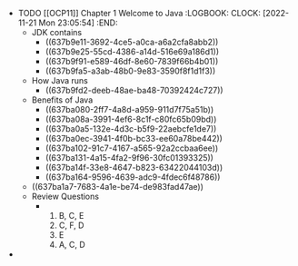 - TODO [[OCP11]] Chapter 1 Welcome to Java
  :LOGBOOK:
  CLOCK: [2022-11-21 Mon 23:05:54]
  :END:
	- JDK contains
		- ((637b9e11-3692-4ce5-a0ca-a6a2cfa8abb2))
		- ((637b9e25-55cd-4386-a14d-516e69a186d1))
		- ((637b9f91-e589-46df-8e60-7839f66b4b01))
		- ((637b9fa5-a3ab-48b0-9e83-3590f8f1d1f3))
	- How Java runs
		- ((637b9fd2-deeb-48ae-ba48-70392424c727))
	- Benefits of Java
		- ((637ba080-2ff7-4a8d-a959-911d7f75a51b))
		- ((637ba08a-3991-4ef6-8c1f-c80fc65b09bd))
		- ((637ba0a5-132e-4d3c-b5f9-22aebcfe1de7))
		- ((637ba0ec-3941-4f0b-bc33-ee60a78be442))
		- ((637ba102-91c7-4167-a565-92a2ccbaa6ee))
		- ((637ba131-4a15-4fa2-9f96-30fc01393325))
		- ((637ba14f-33e8-4647-b823-63422044103d))
		- ((637ba164-9596-4639-adc9-4fdec6f48786))
	- ((637ba1a7-7683-4a1e-be74-de983fad47ae))
	- Review Questions
		- 1. B, C, E
		  2. C, F, D
		  3. E
		  4. A, C, D
-